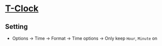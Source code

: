 # [T-Clock](https://github.com/White-Tiger/T-Clock)

## Setting

- Options → Time → Format → Time options → Only keep `Hour`, `Minute` on